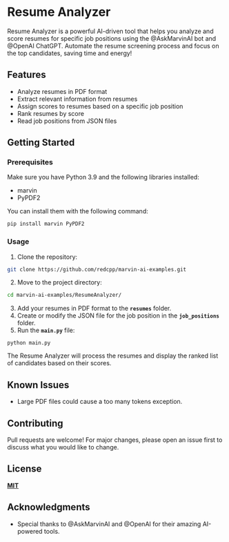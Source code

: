 # **Resume Analyzer**

Resume Analyzer is a powerful AI-driven tool that helps you analyze and score resumes for specific job positions using the @AskMarvinAI bot and @OpenAI ChatGPT. Automate the resume screening process and focus on the top candidates, saving time and energy!

## **Features**

- Analyze resumes in PDF format
- Extract relevant information from resumes
- Assign scores to resumes based on a specific job position
- Rank resumes by score
- Read job positions from JSON files

## **Getting Started**

### **Prerequisites**

Make sure you have Python 3.9 and the following libraries installed:

- marvin
- PyPDF2

You can install them with the following command:

```bash
pip install marvin PyPDF2
```

### **Usage**

1. Clone the repository:

```bash
git clone https://github.com/redcpp/marvin-ai-examples.git
```

2. Move to the project directory:

```bash
cd marvin-ai-examples/ResumeAnalyzer/
```

3. Add your resumes in PDF format to the **`resumes`** folder.
4. Create or modify the JSON file for the job position in the **`job_positions`** folder.
5. Run the **`main.py`** file:

```
python main.py
```

The Resume Analyzer will process the resumes and display the ranked list of candidates based on their scores.

## Known Issues

- Large PDF files could cause a too many tokens exception.

## **Contributing**

Pull requests are welcome! For major changes, please open an issue first to discuss what you would like to change.

## **License**

**[MIT](https://choosealicense.com/licenses/mit/)**

## **Acknowledgments**

- Special thanks to @AskMarvinAI and @OpenAI for their amazing AI-powered tools.